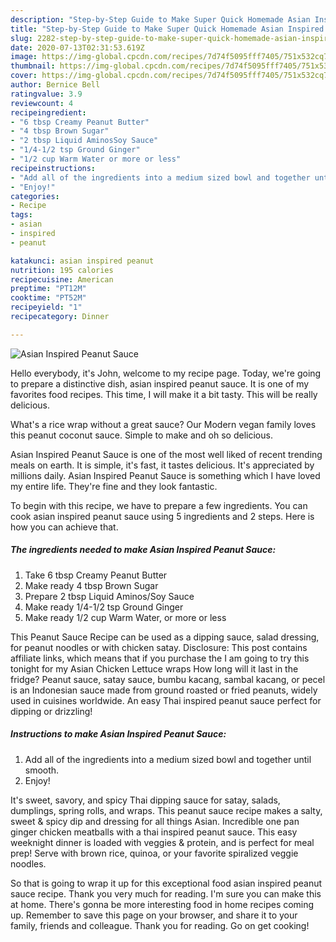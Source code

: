 ```yaml
---
description: "Step-by-Step Guide to Make Super Quick Homemade Asian Inspired Peanut Sauce"
title: "Step-by-Step Guide to Make Super Quick Homemade Asian Inspired Peanut Sauce"
slug: 2282-step-by-step-guide-to-make-super-quick-homemade-asian-inspired-peanut-sauce
date: 2020-07-13T02:31:53.619Z
image: https://img-global.cpcdn.com/recipes/7d74f5095fff7405/751x532cq70/asian-inspired-peanut-sauce-recipe-main-photo.jpg
thumbnail: https://img-global.cpcdn.com/recipes/7d74f5095fff7405/751x532cq70/asian-inspired-peanut-sauce-recipe-main-photo.jpg
cover: https://img-global.cpcdn.com/recipes/7d74f5095fff7405/751x532cq70/asian-inspired-peanut-sauce-recipe-main-photo.jpg
author: Bernice Bell
ratingvalue: 3.9
reviewcount: 4
recipeingredient:
- "6 tbsp Creamy Peanut Butter"
- "4 tbsp Brown Sugar"
- "2 tbsp Liquid AminosSoy Sauce"
- "1/4-1/2 tsp Ground Ginger"
- "1/2 cup Warm Water or more or less"
recipeinstructions:
- "Add all of the ingredients into a medium sized bowl and together until smooth."
- "Enjoy!"
categories:
- Recipe
tags:
- asian
- inspired
- peanut

katakunci: asian inspired peanut 
nutrition: 195 calories
recipecuisine: American
preptime: "PT12M"
cooktime: "PT52M"
recipeyield: "1"
recipecategory: Dinner

---
```



![Asian Inspired Peanut Sauce](https://img-global.cpcdn.com/recipes/7d74f5095fff7405/751x532cq70/asian-inspired-peanut-sauce-recipe-main-photo.jpg)

Hello everybody, it's John, welcome to my recipe page. Today, we're going to prepare a distinctive dish, asian inspired peanut sauce. It is one of my favorites food recipes. This time, I will make it a bit tasty. This will be really delicious.

What&#39;s a rice wrap without a great sauce? Our Modern vegan family loves this peanut coconut sauce. Simple to make and oh so delicious.

Asian Inspired Peanut Sauce is one of the most well liked of recent trending meals on earth. It is simple, it's fast, it tastes delicious. It's appreciated by millions daily. Asian Inspired Peanut Sauce is something which I have loved my entire life. They're fine and they look fantastic.


To begin with this recipe, we have to prepare a few ingredients. You can cook asian inspired peanut sauce using 5 ingredients and 2 steps. Here is how you can achieve that.

<!--inarticleads1-->

##### The ingredients needed to make Asian Inspired Peanut Sauce:

1. Take 6 tbsp Creamy Peanut Butter
1. Make ready 4 tbsp Brown Sugar
1. Prepare 2 tbsp Liquid Aminos/Soy Sauce
1. Make ready 1/4-1/2 tsp Ground Ginger
1. Make ready 1/2 cup Warm Water, or more or less


This Peanut Sauce Recipe can be used as a dipping sauce, salad dressing, for peanut noodles or with chicken satay. Disclosure: This post contains affiliate links, which means that if you purchase the I am going to try this tonight for my Asian Chicken Lettuce wraps How long will it last in the fridge? Peanut sauce, satay sauce, bumbu kacang, sambal kacang, or pecel is an Indonesian sauce made from ground roasted or fried peanuts, widely used in cuisines worldwide. An easy Thai inspired peanut sauce perfect for dipping or drizzling! 

<!--inarticleads2-->

##### Instructions to make Asian Inspired Peanut Sauce:

1. Add all of the ingredients into a medium sized bowl and together until smooth.
1. Enjoy!


It&#39;s sweet, savory, and spicy Thai dipping sauce for satay, salads, dumplings, spring rolls, and wraps. This peanut sauce recipe makes a salty, sweet &amp; spicy dip and dressing for all things Asian. Incredible one pan ginger chicken meatballs with a thai inspired peanut sauce. This easy weeknight dinner is loaded with veggies &amp; protein, and is perfect for meal prep! Serve with brown rice, quinoa, or your favorite spiralized veggie noodles. 

So that is going to wrap it up for this exceptional food asian inspired peanut sauce recipe. Thank you very much for reading. I'm sure you can make this at home. There's gonna be more interesting food in home recipes coming up. Remember to save this page on your browser, and share it to your family, friends and colleague. Thank you for reading. Go on get cooking!
